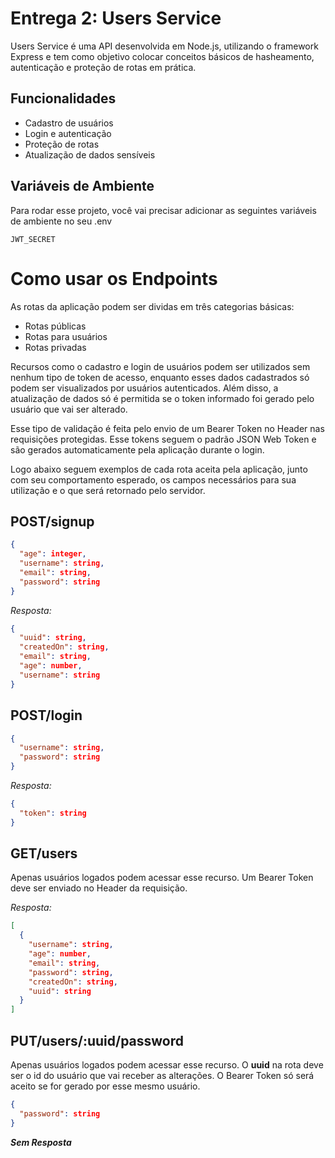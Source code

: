 
# Entrega 2: Users Service

Users Service é uma API desenvolvida em Node.js, utilizando o framework Express e
tem como objetivo colocar conceitos básicos de hasheamento, autenticação e 
proteção de rotas em prática.

## Funcionalidades

- Cadastro de usuários
- Login e autenticação
- Proteção de rotas
- Atualização de dados sensíveis


## Variáveis de Ambiente

Para rodar esse projeto, você vai precisar adicionar as seguintes variáveis de ambiente no seu .env

`JWT_SECRET`


# Como usar os Endpoints

As rotas da aplicação podem ser dividas em três categorias básicas:

- Rotas públicas
- Rotas para usuários
- Rotas privadas

Recursos como o cadastro e login de usuários podem ser utilizados sem nenhum tipo
de token de acesso, enquanto esses dados cadastrados só podem ser visualizados por
usuários autenticados. Além disso, a atualização de dados só é permitida se o token
informado foi gerado pelo usuário que vai ser alterado.

Esse tipo de validação é feita pelo envio de um Bearer Token no Header nas
requisições protegidas. Esse tokens seguem o padrão JSON Web Token e são gerados 
automaticamente pela aplicação durante o login.

Logo abaixo seguem exemplos de cada rota aceita pela aplicação, junto com seu
comportamento esperado, os campos necessários para sua utilização e o que será
retornado pelo servidor.


## POST/signup

```json
{
  "age": integer,
  "username": string,
  "email": string,
  "password": string
}​
```

*Resposta:*

```json
{
  "uuid": string,
  "createdOn": string,
  "email": string,
  "age": number,
  "username": string
}
```

## POST/login

```json
{
  "username": string,
  "password": string
}​
```

*Resposta:*

```json
{
  "token": string
}
```

## GET/users

Apenas usuários logados podem acessar esse recurso. Um Bearer Token deve ser
enviado no Header da requisição.

*Resposta:*

```json
[
  {
    "username": string,
    "age": number,
    "email": string,
    "password": string,
    "createdOn": string,
    "uuid": string
  }
]
```

## PUT/users/:uuid/password

Apenas usuários logados podem acessar esse recurso. O **uuid** na rota deve ser 
o id do usuário que vai receber as alterações. O Bearer Token só será aceito se 
for gerado por esse mesmo usuário.

```json
{
  "password": string
}​
```

***Sem Resposta***
